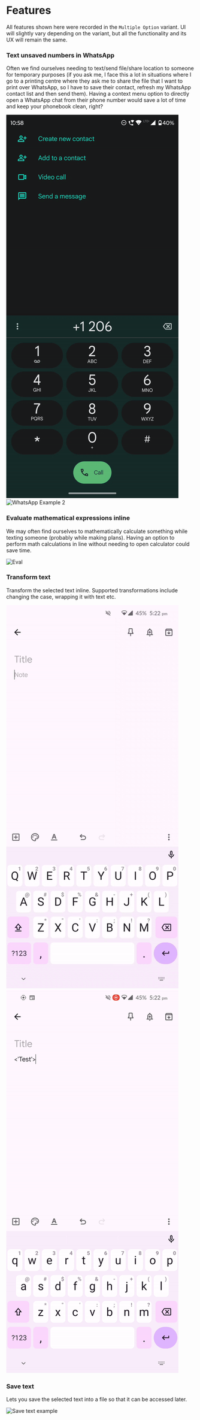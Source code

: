 # Features
All features shown here were recorded in the `Multiple Option` variant. UI will slightly vary depending on the variant, but all the functionality and its UX will remain the same.

### Text unsaved numbers in WhatsApp
Often we find ourselves needing to text/send file/share location to someone for temporary purposes (if you ask me, I face this a lot in situations where I go to a printing centre where they ask me to share the file that I want to print over WhatsApp, so I have to save their contact, refresh my WhatsApp contact list and then send them). Having a context menu option to directly open a WhatsApp chat from their phone number would save a lot of time and keep your phonebook clean, right?

![WhatsApp Example 1](assets/wup_1.gif)
![WhatsApp Example 2](assets/wup_2.gif)

### Evaluate mathematical expressions inline
We may often find ourselves to mathematically calculate something while texting someone (probably while making plans). Having an option to perform math calculations in line without needing to open calculator could save time.

![Eval](assets/eval.gif)

### Transform text
Transform the selected text inline. Supported transformations include changing the case, wrapping it with text etc.

![Transform Example 1](assets/transform_1.gif)
![Transform Example 2](assets/transform_2.gif)

### Save text
Lets you save the selected text into a file so that it can be accessed later.

![Save text example](assets/save.gif)